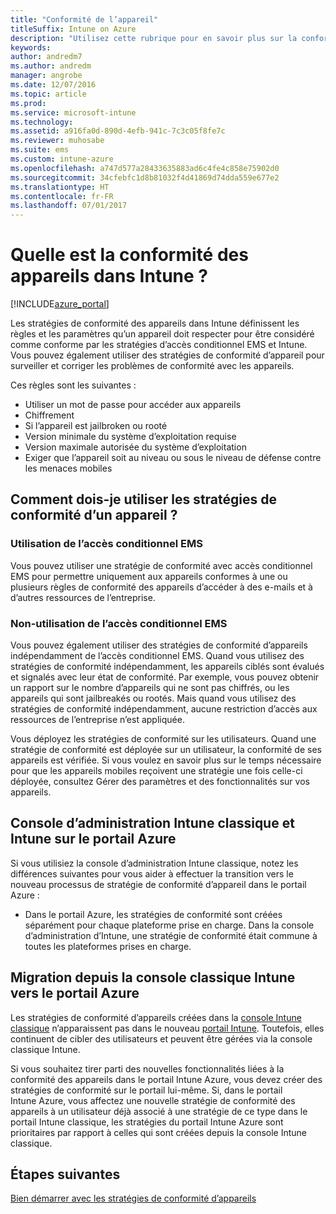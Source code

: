 ```yaml
---
title: "Conformité de l’appareil"
titleSuffix: Intune on Azure
description: "Utilisez cette rubrique pour en savoir plus sur la conformité dans Microsoft Intune"
keywords: 
author: andredm7
ms.author: andredm
manager: angrobe
ms.date: 12/07/2016
ms.topic: article
ms.prod: 
ms.service: microsoft-intune
ms.technology: 
ms.assetid: a916fa0d-890d-4efb-941c-7c3c05f8fe7c
ms.reviewer: muhosabe
ms.suite: ems
ms.custom: intune-azure
ms.openlocfilehash: a747d577a28433635883ad6c4fe4c858e75902d0
ms.sourcegitcommit: 34cfebfc1d8b81032f4d41869d74dda559e677e2
ms.translationtype: HT
ms.contentlocale: fr-FR
ms.lasthandoff: 07/01/2017
---
```

# <a name="what-is-device-compliance-in-intune"></a>Quelle est la conformité des appareils dans Intune ?

[!INCLUDE[azure_portal](./includes/azure_portal.md)]

Les stratégies de conformité des appareils dans Intune définissent les règles et les paramètres qu’un appareil doit respecter pour être considéré comme conforme par les stratégies d’accès conditionnel EMS et Intune. Vous pouvez également utiliser des stratégies de conformité d’appareil pour surveiller et corriger les problèmes de conformité avec les appareils. 

Ces règles sont les suivantes :

- Utiliser un mot de passe pour accéder aux appareils
- Chiffrement
- Si l’appareil est jailbroken ou rooté
- Version minimale du système d’exploitation requise
- Version maximale autorisée du système d’exploitation
- Exiger que l’appareil soit au niveau ou sous le niveau de défense contre les menaces mobiles

<!---##  Concepts
Following are some terms and concepts that are useful to understanding how to use compliance policies.

### Device compliance requirements
Compliance requirements are essentially rules like requiring a device PIN or encryption that you can specify as required or not required for a compliance policy.

### Actions for noncompliance

You can specify what needs to happen when a device is determined as noncompliant. This can be a sequence of actions during a specific time.
When you specify these actions, Intune will automatically initiate them in the sequence you specify. See the following example of a sequence of
actions for a device that continues to be in the noncompliant status for
a week:

-   When the device is first determined to be non-compliant, an email with noncompliant notification is sent to the user.

-   3 days after initial noncompliance state, a follow up reminder is sent to the user.

-   5 days after initial noncompliance state, a final reminder with a notification that access to company resources will be blocked on the device in 2 days if the compliance issues are not remediated is sent to the user.

-   7 days after initial noncompliance state, access to company resources is blocked. This requires that you have conditional access policy that specifies that access from noncompliant devices should    be blocked for services such as Exchange and SharePoint.

### Grace Period

This is the time between when a device is first determined as
noncompliant to when access to company resources on that device is blocked. This time allows for time that the user has to resolve
compliance issues on the device. You can also use this time to create your action sequences to send notifications to the user before their access is blocked.

Remember that you need to implement conditional access policies in addition to compliance policies in order for access to company resources to be blocked.--->

##  <a name="how-should-i-use-a-device-compliance-policy"></a>Comment dois-je utiliser les stratégies de conformité d’un appareil ?

### <a name="using-ems-conditional-access"></a>Utilisation de l’accès conditionnel EMS
Vous pouvez utiliser une stratégie de conformité avec accès conditionnel EMS pour permettre uniquement aux appareils conformes à une ou plusieurs règles de conformité des appareils d’accéder à des e-mails et à d’autres ressources de l’entreprise.

### <a name="not-using-ems-conditional-access"></a>Non-utilisation de l’accès conditionnel EMS
Vous pouvez également utiliser des stratégies de conformité d’appareils indépendamment de l’accès conditionnel EMS.
Quand vous utilisez des stratégies de conformité indépendamment, les appareils ciblés sont évalués et signalés avec leur état de conformité. Par exemple, vous pouvez obtenir un rapport sur le nombre d’appareils qui ne sont pas chiffrés, ou les appareils qui sont jailbreakés ou rootés. Mais quand vous utilisez des stratégies de conformité indépendamment, aucune restriction d’accès aux ressources de l’entreprise n’est appliquée.

Vous déployez les stratégies de conformité sur les utilisateurs. Quand une stratégie de conformité est déployée sur un utilisateur, la conformité de ses appareils est vérifiée. Si vous voulez en savoir plus sur le temps nécessaire pour que les appareils mobiles reçoivent une stratégie une fois celle-ci déployée, consultez Gérer des paramètres et des fonctionnalités sur vos appareils.

##  <a name="intune-classic-admin-console-vs-intune-on-the-azure-portal"></a>Console d’administration Intune classique et Intune sur le portail Azure

Si vous utilisiez la console d’administration Intune classique, notez les différences suivantes pour vous aider à effectuer la transition vers le nouveau processus de stratégie de conformité d’appareil dans le portail Azure :

-   Dans le portail Azure, les stratégies de conformité sont créées séparément pour chaque plateforme prise en charge. Dans la console d’administration d’Intune, une stratégie de conformité était commune à toutes les plateformes prises en charge.

<!--- -   In the Azure portal, you have the ability to specify actions and notifications that are intiated when a device is determined to be noncompliant. This ability does not exist in the Intune admin console.

-   In the Azure portal, you can set a grace period to allow time for the end-user to get their device back to compliance status before they completely lose the ability to get company data on their device. This is not available in the Intune admin console.--->

##  <a name="migration-from-intune-classic-console-to-intune-on-the-azure-portal"></a>Migration depuis la console classique Intune vers le portail Azure

Les stratégies de conformité d’appareils créées dans la [console Intune classique](https://manage.microsoft.com) n’apparaissent pas dans le nouveau [portail Intune](https://portal.azure.com). Toutefois, elles continuent de cibler des utilisateurs et peuvent être gérées via la console classique Intune.

Si vous souhaitez tirer parti des nouvelles fonctionnalités liées à la conformité des appareils dans le portail Intune Azure, vous devez créer des stratégies de conformité sur le portail lui-même. Si, dans le portail Intune Azure, vous affectez une nouvelle stratégie de conformité des appareils à un utilisateur déjà associé à une stratégie de ce type dans le portail Intune classique, les stratégies du portail Intune Azure sont prioritaires par rapport à celles qui sont créées depuis la console Intune classique.

##  <a name="next-steps"></a>Étapes suivantes

[Bien démarrer avec les stratégies de conformité d’appareils](device-compliance-get-started.md)


<!---### See also

Conditional access--->
